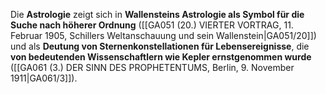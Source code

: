 
Die **Astrologie** zeigt sich in **Wallensteins Astrologie als Symbol für die Suche nach höherer Ordnung** ([[GA051 (20.) VIERTER VORTRAG, 11. Februar 1905, Schillers Weltanschauung und sein Wallenstein|GA051/20]]) und als **Deutung von Sternenkonstellationen für Lebensereignisse**, die **von bedeutenden Wissenschaftlern wie Kepler ernstgenommen wurde** ([[GA061 (3.) DER SINN DES PROPHETENTUMS, Berlin, 9. November 1911|GA061/3]]).
